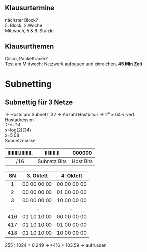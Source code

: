 ## Klausurtermine
nächster Block?<br>
5\. Block, 2.Woche<br>
Mittwoch, 5.& 6. Stunde
## Klausurthemen
Cisco, Packettracer?<br>
Test am Mittwoch: Netzwerk aufbauen und einreichen, **45 Min Zeit**

# Subnetting
## Subnettig für **3** Netze
-> Hosts pro Subnetz: 32 -> Anzahl Hostbits:6 -> 2⁶ = 64-> verf. Hostadressen<br>
2^x=34<br>
x=log(2)(34)<br>
x=5,08<br>
Subnetzmaske<br>


IIIIIIII.IIIIIIII.|IIIIIIII.II|000000
:---:|:---:|:---:
/16|Subnetz Bits| Host Bits

SN |3. Oktett| 4. Oktett
:---:|:---:|:---:
1|00 00 00 00|00 00 00 00
2|00 00 00 00|01 00 00 00
3|00 00 00 00|10 00 00 00
...|...|...
416|01 10 10 00|00 00 00 00
417|01 10 10 00|01 00 00 00
418|01 10 10 00|10 00 00 00

255 : 1024 = 0.249 -> *416 = 103.59 -> aufrunden<br>
